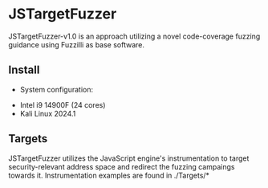 # JSTargetFuzzer

JSTargetFuzzer-v1.0 is an approach utilizing a novel code-coverage fuzzing guidance using Fuzzilli as base software.

## Install

* System configuration:

- Intel i9 14900F (24 cores)
- Kali Linux 2024.1

## Targets

JSTargetFuzzer utilizes the JavaScript engine's instrumentation to target security-relevant address space and redirect the fuzzing campaings towards it.
Instrumentation examples are found in ./Targets/*

